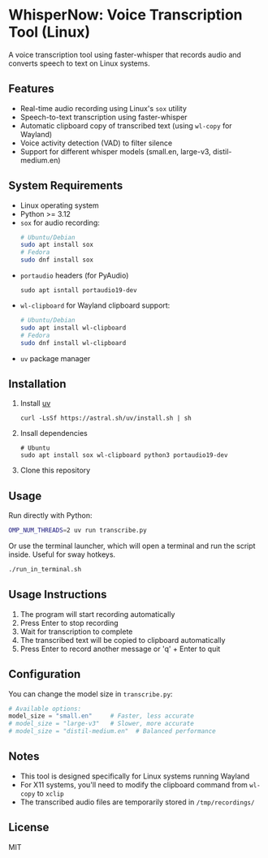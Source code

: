 # WhisperNow: Voice Transcription Tool (Linux)

A voice transcription tool using faster-whisper that records audio and converts speech to text on Linux systems.

## Features

- Real-time audio recording using Linux's `sox` utility
- Speech-to-text transcription using faster-whisper
- Automatic clipboard copy of transcribed text (using `wl-copy` for Wayland)
- Voice activity detection (VAD) to filter silence
- Support for different whisper models (small.en, large-v3, distil-medium.en)

## System Requirements

- Linux operating system
- Python >= 3.12
- `sox` for audio recording:
  ```bash
  # Ubuntu/Debian
  sudo apt install sox
  # Fedora
  sudo dnf install sox
  ```
- `portaudio` headers (for PyAudio)
  ```
  sudo apt isntall portaudio19-dev
  ```
- `wl-clipboard` for Wayland clipboard support:
  ```bash
  # Ubuntu/Debian
  sudo apt install wl-clipboard
  # Fedora
  sudo dnf install wl-clipboard
  ```
- `uv` package manager

## Installation

1. Install [uv](https://github.com/astral-sh/uv)
    ```
    curl -LsSf https://astral.sh/uv/install.sh | sh
    ```
1. Insall dependencies
    ```
    # Ubuntu
    sudo apt install sox wl-clipboard python3 portaudio19-dev
    ```
1. Clone this repository

## Usage

Run directly with Python:
```sh
OMP_NUM_THREADS=2 uv run transcribe.py
```

Or use the terminal launcher, which will open a terminal and run the script inside. Useful for sway hotkeys.
```sh
./run_in_terminal.sh
```

## Usage Instructions

1. The program will start recording automatically
2. Press Enter to stop recording
3. Wait for transcription to complete
4. The transcribed text will be copied to clipboard automatically
5. Press Enter to record another message or 'q' + Enter to quit

## Configuration

You can change the model size in `transcribe.py`:

```python
# Available options:
model_size = "small.en"     # Faster, less accurate
# model_size = "large-v3"   # Slower, more accurate
# model_size = "distil-medium.en"  # Balanced performance
```

## Notes

- This tool is designed specifically for Linux systems running Wayland
- For X11 systems, you'll need to modify the clipboard command from `wl-copy` to `xclip`
- The transcribed audio files are temporarily stored in `/tmp/recordings/`

## License
MIT

